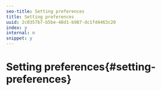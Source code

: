 ```yaml
---
seo-title: Setting preferences
title: Setting preferences
uuid: 2c0357b7-b5be-48d1-b987-dc1fd4463c20
index: y
internal: n
snippet: y
---
```


# Setting preferences{#setting-preferences}

